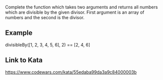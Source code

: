 Complete the function which takes two arguments and returns all numbers which are divisible by the given divisor. First argument is an array of numbers and the second is the divisor.

## Example
divisibleBy([1, 2, 3, 4, 5, 6], 2) == [2, 4, 6]

## Link to Kata
https://www.codewars.com/kata/55edaba99da3a9c84000003b